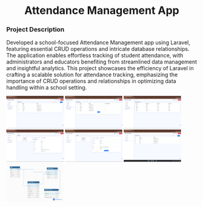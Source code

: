 
 <h1 align="center">Attendance Management App</h1>

<h3>Project Description</h3>

Developed a school-focused Attendance Management app using Laravel, featuring essential CRUD operations and intricate database relationships. The application enables effortless tracking of student attendance, with administrators and educators benefiting from streamlined data management and insightful analytics. This project showcases the efficiency of Laravel in crafting a scalable solution for attendance tracking, emphasizing the importance of CRUD operations and relationships in optimizing data handling within a school setting.

<p>
<img src="images/attendance-app1.png" alt="Logo" style="width:30%;" >
<img src="images/attendance-app2.png" alt="Logo" style="width:30%;" >
<img src="images/attendance-app3.png" alt="Logo" style="width:30%;" >
<img src="images/attendance-app4.png" alt="Logo" style="width:30%;" >
<img src="images/attendance-app5.png" alt="Logo" style="width:30%;" >
<img src="images/attendance-app6.png" alt="Logo" style="width:30%;" >
<img src="images/DB.png" alt="Logo" style="width:30%;" >

</p>
